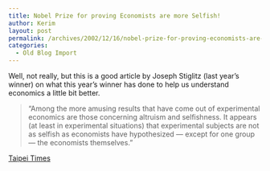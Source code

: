 ```yaml
---
title: Nobel Prize for proving Economists are more Selfish!
author: Kerim
layout: post
permalink: /archives/2002/12/16/nobel-prize-for-proving-economists-are-more-selfish/
categories:
  - Old Blog Import
---
```

Well, not really, but this is a good article by Joseph Stiglitz (last year&#8217;s winner) on what this year&#8217;s winner has done to help us understand economics a little bit better.


>   &#8220;Among the more amusing results that have come out of experimental economics are those concerning altruism and selfishness. It appears (at least in experimental situations) that experimental subjects are not as selfish as economists have hypothesized &#8212; except for one group &#8212; the economists themselves.&#8221;


<a href="http://www.taipeitimes.com/News/edit/archives/2002/12/16/187409" onclick="_gaq.push(['_trackEvent', 'outbound-article', 'http://www.taipeitimes.com/News/edit/archives/2002/12/16/187409', 'Taipei Times']);" >Taipei Times</a>

